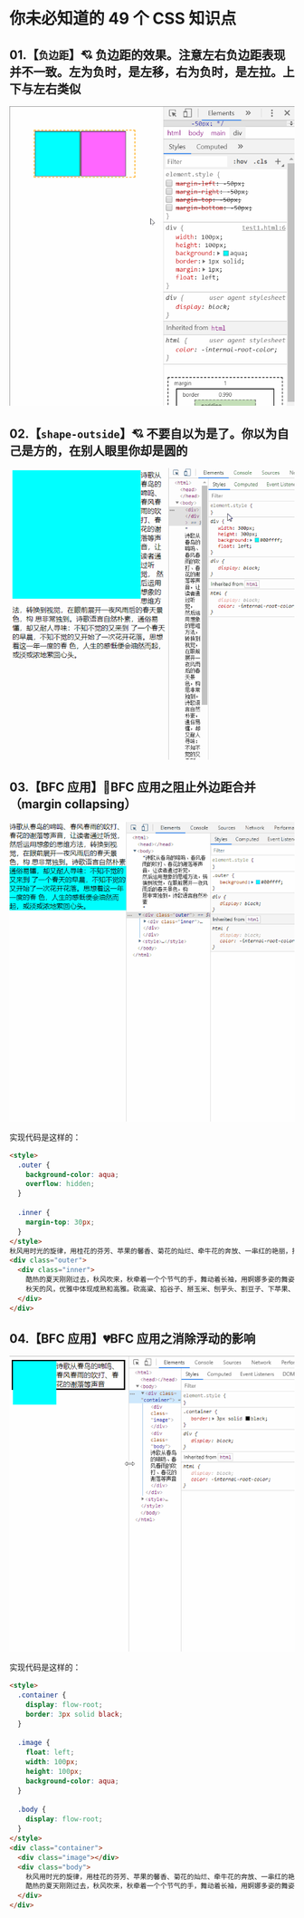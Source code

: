 # 你未必知道的 49 个 CSS 知识点

## 01.【`负边距`】💘 负边距的效果。注意左右负边距表现并不一致。左为**负**时，是**左移**，右为**负**时，是**左拉**。上下与左右类似

![16c3f20e0bfc9f24](./knowledge/16c3f20e0bfc9f24.png)

## 02.【`shape-outside`】💘 不要自以为是了。你以为自己是方的，在别人眼里你却是圆的

![16c3d4d63509b4f0](./knowledge/16c3d4d63509b4f0.png)

## 03.【BFC 应用】💓BFC 应用之阻止外边距合并（margin collapsing）

![16c3d4f1395d5cc2](./knowledge/16c3d4f1395d5cc2.png)

实现代码是这样的：

```html
<style>
  .outer {
    background-color: aqua;
    overflow: hidden;
  }

  .inner {
    margin-top: 30px;
  }
</style>
秋风用时光的旋律，用桂花的芬芳、苹果的馨香、菊花的灿烂、牵牛花的奔放、一串红的艳丽，把一望无际的田野乡村，演绎得在自然中沉醉，渲染得天地间空旷而又阳刚。
<div class="outer">
  <div class="inner">
    酷热的夏天刚刚过去，秋风吹来，秋牵着一个个节气的手，舞动着长袖，用婀娜多姿的舞姿，用变幻神奇的旋律，动听的音符，把蓝天吹得一会白云飘飘，一会云蒸霞蔚，一会仙女舞袖，一会又涌来千顷碧波。更让那成千上万得雀鸟，不顾辛苦劳顿，路途遥远，赶赴银汉，为牛郎织女架起一座相会的鹊桥，就为这对生离死别的鸳鸯说上一晚悄悄话。
    秋天的风，优雅中体现成熟和高雅。砍高粱、掐谷子、掰玉米、刨芋头、割豆子、下苹果、晒柿子、揪石榴、摘花生、耩麦子，一个个音符，无不让秋风演奏得动听、感人。仰望湛蓝的长空，会让你一扫往日沉闷枯燥的苦闷，心情更加舒畅了，一股热爱蓝天热爱大自然钟爱乡村田野的激情，便油然而生。
  </div>
</div>
```

## 04.【BFC 应用】💔BFC 应用之消除浮动的影响

![16c3d4f22d3173c9](./knowledge/16c3d4f22d3173c9.png)

实现代码是这样的：

```html
<style>
  .container {
    display: flow-root;
    border: 3px solid black;
  }

  .image {
    float: left;
    width: 100px;
    height: 100px;
    background-color: aqua;
  }

  .body {
    display: flow-root;
  }
</style>
<div class="container">
  <div class="image"></div>
  <div class="body">
    秋风用时光的旋律，用桂花的芬芳、苹果的馨香、菊花的灿烂、牵牛花的奔放、一串红的艳丽，把一望无际的田野乡村，演绎得在自然中沉醉，渲染得天地间空旷而又阳刚。
    酷热的夏天刚刚过去，秋风吹来，秋牵着一个个节气的手，舞动着长袖，用婀娜多姿的舞姿，用变幻神奇的旋律，动听的音符，把蓝天吹得一会白云飘飘，一会云蒸霞蔚，一会仙女舞袖，一会又涌来千顷碧波。更让那成千上万得雀鸟，不顾辛苦劳顿，路途遥远，赶赴银汉，为牛郎织女架起一座相会的鹊桥，就为这对生离死别的鸳鸯说上一晚悄悄话。
  </div>
</div>
```
